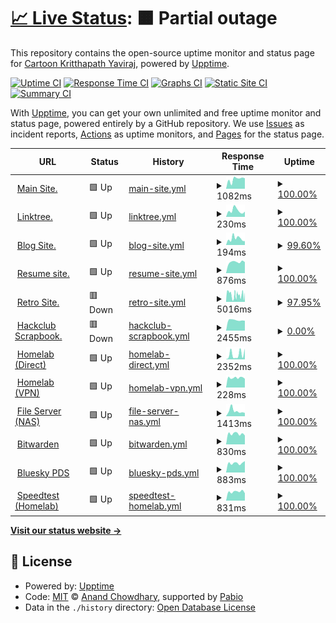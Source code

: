 # [📈 Live Status](https://status.toonstorytime.me): <!--live status--> **🟧 Partial outage**

This repository contains the open-source uptime monitor and status page for [Cartoon Kritthapath Yaviraj](toonstorytime.me), powered by [Upptime](https://github.com/upptime/upptime).

[![Uptime CI](https://github.com/toonnongaeoy/site-uptime/workflows/Uptime%20CI/badge.svg)](https://github.com/toonnongaeoy/site-uptime/actions?query=workflow%3A%22Uptime+CI%22)
[![Response Time CI](https://github.com/toonnongaeoy/site-uptime/workflows/Response%20Time%20CI/badge.svg)](https://github.com/toonnongaeoy/site-uptime/actions?query=workflow%3A%22Response+Time+CI%22)
[![Graphs CI](https://github.com/toonnongaeoy/site-uptime/workflows/Graphs%20CI/badge.svg)](https://github.com/toonnongaeoy/site-uptime/actions?query=workflow%3A%22Graphs+CI%22)
[![Static Site CI](https://github.com/toonnongaeoy/site-uptime/workflows/Static%20Site%20CI/badge.svg)](https://github.com/toonnongaeoy/site-uptime/actions?query=workflow%3A%22Static+Site+CI%22)
[![Summary CI](https://github.com/toonnongaeoy/site-uptime/workflows/Summary%20CI/badge.svg)](https://github.com/toonnongaeoy/site-uptime/actions?query=workflow%3A%22Summary+CI%22)

With [Upptime](https://upptime.js.org), you can get your own unlimited and free uptime monitor and status page, powered entirely by a GitHub repository. We use [Issues](https://github.com/toonnongaeoy/site-uptime/issues) as incident reports, [Actions](https://github.com/toonnongaeoy/site-uptime/actions) as uptime monitors, and [Pages](https://status.toonstorytime.me) for the status page.

<!--start: status pages-->
<!-- This summary is generated by Upptime (https://github.com/upptime/upptime) -->
<!-- Do not edit this manually, your changes will be overwritten -->
<!-- prettier-ignore -->
| URL | Status | History | Response Time | Uptime |
| --- | ------ | ------- | ------------- | ------ |
| <img alt="" src="https://icons.duckduckgo.com/ip3/toonstorytime.me.ico" height="13"> [Main Site.](https://toonstorytime.me) | 🟩 Up | [main-site.yml](https://github.com/toonoeichi/site-uptime/commits/HEAD/history/main-site.yml) | <details><summary><img alt="Response time graph" src="./graphs/main-site/response-time-week.png" height="20"> 1082ms</summary><br><a href="https://status.toonstorytime.me/history/main-site"><img alt="Response time 616" src="https://img.shields.io/endpoint?url=https%3A%2F%2Fraw.githubusercontent.com%2Ftoonoeichi%2Fsite-uptime%2FHEAD%2Fapi%2Fmain-site%2Fresponse-time.json"></a><br><a href="https://status.toonstorytime.me/history/main-site"><img alt="24-hour response time 1175" src="https://img.shields.io/endpoint?url=https%3A%2F%2Fraw.githubusercontent.com%2Ftoonoeichi%2Fsite-uptime%2FHEAD%2Fapi%2Fmain-site%2Fresponse-time-day.json"></a><br><a href="https://status.toonstorytime.me/history/main-site"><img alt="7-day response time 1082" src="https://img.shields.io/endpoint?url=https%3A%2F%2Fraw.githubusercontent.com%2Ftoonoeichi%2Fsite-uptime%2FHEAD%2Fapi%2Fmain-site%2Fresponse-time-week.json"></a><br><a href="https://status.toonstorytime.me/history/main-site"><img alt="30-day response time 1008" src="https://img.shields.io/endpoint?url=https%3A%2F%2Fraw.githubusercontent.com%2Ftoonoeichi%2Fsite-uptime%2FHEAD%2Fapi%2Fmain-site%2Fresponse-time-month.json"></a><br><a href="https://status.toonstorytime.me/history/main-site"><img alt="1-year response time 742" src="https://img.shields.io/endpoint?url=https%3A%2F%2Fraw.githubusercontent.com%2Ftoonoeichi%2Fsite-uptime%2FHEAD%2Fapi%2Fmain-site%2Fresponse-time-year.json"></a></details> | <details><summary><a href="https://status.toonstorytime.me/history/main-site">100.00%</a></summary><a href="https://status.toonstorytime.me/history/main-site"><img alt="All-time uptime 100.00%" src="https://img.shields.io/endpoint?url=https%3A%2F%2Fraw.githubusercontent.com%2Ftoonoeichi%2Fsite-uptime%2FHEAD%2Fapi%2Fmain-site%2Fuptime.json"></a><br><a href="https://status.toonstorytime.me/history/main-site"><img alt="24-hour uptime 100.00%" src="https://img.shields.io/endpoint?url=https%3A%2F%2Fraw.githubusercontent.com%2Ftoonoeichi%2Fsite-uptime%2FHEAD%2Fapi%2Fmain-site%2Fuptime-day.json"></a><br><a href="https://status.toonstorytime.me/history/main-site"><img alt="7-day uptime 100.00%" src="https://img.shields.io/endpoint?url=https%3A%2F%2Fraw.githubusercontent.com%2Ftoonoeichi%2Fsite-uptime%2FHEAD%2Fapi%2Fmain-site%2Fuptime-week.json"></a><br><a href="https://status.toonstorytime.me/history/main-site"><img alt="30-day uptime 100.00%" src="https://img.shields.io/endpoint?url=https%3A%2F%2Fraw.githubusercontent.com%2Ftoonoeichi%2Fsite-uptime%2FHEAD%2Fapi%2Fmain-site%2Fuptime-month.json"></a><br><a href="https://status.toonstorytime.me/history/main-site"><img alt="1-year uptime 100.00%" src="https://img.shields.io/endpoint?url=https%3A%2F%2Fraw.githubusercontent.com%2Ftoonoeichi%2Fsite-uptime%2FHEAD%2Fapi%2Fmain-site%2Fuptime-year.json"></a></details>
| <img alt="" src="https://icons.duckduckgo.com/ip3/tree.toonstorytime.me.ico" height="13"> [Linktree.](https://tree.toonstorytime.me) | 🟩 Up | [linktree.yml](https://github.com/toonoeichi/site-uptime/commits/HEAD/history/linktree.yml) | <details><summary><img alt="Response time graph" src="./graphs/linktree/response-time-week.png" height="20"> 230ms</summary><br><a href="https://status.toonstorytime.me/history/linktree"><img alt="Response time 207" src="https://img.shields.io/endpoint?url=https%3A%2F%2Fraw.githubusercontent.com%2Ftoonoeichi%2Fsite-uptime%2FHEAD%2Fapi%2Flinktree%2Fresponse-time.json"></a><br><a href="https://status.toonstorytime.me/history/linktree"><img alt="24-hour response time 153" src="https://img.shields.io/endpoint?url=https%3A%2F%2Fraw.githubusercontent.com%2Ftoonoeichi%2Fsite-uptime%2FHEAD%2Fapi%2Flinktree%2Fresponse-time-day.json"></a><br><a href="https://status.toonstorytime.me/history/linktree"><img alt="7-day response time 230" src="https://img.shields.io/endpoint?url=https%3A%2F%2Fraw.githubusercontent.com%2Ftoonoeichi%2Fsite-uptime%2FHEAD%2Fapi%2Flinktree%2Fresponse-time-week.json"></a><br><a href="https://status.toonstorytime.me/history/linktree"><img alt="30-day response time 234" src="https://img.shields.io/endpoint?url=https%3A%2F%2Fraw.githubusercontent.com%2Ftoonoeichi%2Fsite-uptime%2FHEAD%2Fapi%2Flinktree%2Fresponse-time-month.json"></a><br><a href="https://status.toonstorytime.me/history/linktree"><img alt="1-year response time 207" src="https://img.shields.io/endpoint?url=https%3A%2F%2Fraw.githubusercontent.com%2Ftoonoeichi%2Fsite-uptime%2FHEAD%2Fapi%2Flinktree%2Fresponse-time-year.json"></a></details> | <details><summary><a href="https://status.toonstorytime.me/history/linktree">100.00%</a></summary><a href="https://status.toonstorytime.me/history/linktree"><img alt="All-time uptime 100.00%" src="https://img.shields.io/endpoint?url=https%3A%2F%2Fraw.githubusercontent.com%2Ftoonoeichi%2Fsite-uptime%2FHEAD%2Fapi%2Flinktree%2Fuptime.json"></a><br><a href="https://status.toonstorytime.me/history/linktree"><img alt="24-hour uptime 100.00%" src="https://img.shields.io/endpoint?url=https%3A%2F%2Fraw.githubusercontent.com%2Ftoonoeichi%2Fsite-uptime%2FHEAD%2Fapi%2Flinktree%2Fuptime-day.json"></a><br><a href="https://status.toonstorytime.me/history/linktree"><img alt="7-day uptime 100.00%" src="https://img.shields.io/endpoint?url=https%3A%2F%2Fraw.githubusercontent.com%2Ftoonoeichi%2Fsite-uptime%2FHEAD%2Fapi%2Flinktree%2Fuptime-week.json"></a><br><a href="https://status.toonstorytime.me/history/linktree"><img alt="30-day uptime 100.00%" src="https://img.shields.io/endpoint?url=https%3A%2F%2Fraw.githubusercontent.com%2Ftoonoeichi%2Fsite-uptime%2FHEAD%2Fapi%2Flinktree%2Fuptime-month.json"></a><br><a href="https://status.toonstorytime.me/history/linktree"><img alt="1-year uptime 100.00%" src="https://img.shields.io/endpoint?url=https%3A%2F%2Fraw.githubusercontent.com%2Ftoonoeichi%2Fsite-uptime%2FHEAD%2Fapi%2Flinktree%2Fuptime-year.json"></a></details>
| <img alt="" src="https://icons.duckduckgo.com/ip3/blog.toonstorytime.me.ico" height="13"> [Blog Site.](https://blog.toonstorytime.me) | 🟩 Up | [blog-site.yml](https://github.com/toonoeichi/site-uptime/commits/HEAD/history/blog-site.yml) | <details><summary><img alt="Response time graph" src="./graphs/blog-site/response-time-week.png" height="20"> 194ms</summary><br><a href="https://status.toonstorytime.me/history/blog-site"><img alt="Response time 193" src="https://img.shields.io/endpoint?url=https%3A%2F%2Fraw.githubusercontent.com%2Ftoonoeichi%2Fsite-uptime%2FHEAD%2Fapi%2Fblog-site%2Fresponse-time.json"></a><br><a href="https://status.toonstorytime.me/history/blog-site"><img alt="24-hour response time 151" src="https://img.shields.io/endpoint?url=https%3A%2F%2Fraw.githubusercontent.com%2Ftoonoeichi%2Fsite-uptime%2FHEAD%2Fapi%2Fblog-site%2Fresponse-time-day.json"></a><br><a href="https://status.toonstorytime.me/history/blog-site"><img alt="7-day response time 194" src="https://img.shields.io/endpoint?url=https%3A%2F%2Fraw.githubusercontent.com%2Ftoonoeichi%2Fsite-uptime%2FHEAD%2Fapi%2Fblog-site%2Fresponse-time-week.json"></a><br><a href="https://status.toonstorytime.me/history/blog-site"><img alt="30-day response time 177" src="https://img.shields.io/endpoint?url=https%3A%2F%2Fraw.githubusercontent.com%2Ftoonoeichi%2Fsite-uptime%2FHEAD%2Fapi%2Fblog-site%2Fresponse-time-month.json"></a><br><a href="https://status.toonstorytime.me/history/blog-site"><img alt="1-year response time 193" src="https://img.shields.io/endpoint?url=https%3A%2F%2Fraw.githubusercontent.com%2Ftoonoeichi%2Fsite-uptime%2FHEAD%2Fapi%2Fblog-site%2Fresponse-time-year.json"></a></details> | <details><summary><a href="https://status.toonstorytime.me/history/blog-site">99.60%</a></summary><a href="https://status.toonstorytime.me/history/blog-site"><img alt="All-time uptime 99.98%" src="https://img.shields.io/endpoint?url=https%3A%2F%2Fraw.githubusercontent.com%2Ftoonoeichi%2Fsite-uptime%2FHEAD%2Fapi%2Fblog-site%2Fuptime.json"></a><br><a href="https://status.toonstorytime.me/history/blog-site"><img alt="24-hour uptime 100.00%" src="https://img.shields.io/endpoint?url=https%3A%2F%2Fraw.githubusercontent.com%2Ftoonoeichi%2Fsite-uptime%2FHEAD%2Fapi%2Fblog-site%2Fuptime-day.json"></a><br><a href="https://status.toonstorytime.me/history/blog-site"><img alt="7-day uptime 99.60%" src="https://img.shields.io/endpoint?url=https%3A%2F%2Fraw.githubusercontent.com%2Ftoonoeichi%2Fsite-uptime%2FHEAD%2Fapi%2Fblog-site%2Fuptime-week.json"></a><br><a href="https://status.toonstorytime.me/history/blog-site"><img alt="30-day uptime 99.91%" src="https://img.shields.io/endpoint?url=https%3A%2F%2Fraw.githubusercontent.com%2Ftoonoeichi%2Fsite-uptime%2FHEAD%2Fapi%2Fblog-site%2Fuptime-month.json"></a><br><a href="https://status.toonstorytime.me/history/blog-site"><img alt="1-year uptime 99.98%" src="https://img.shields.io/endpoint?url=https%3A%2F%2Fraw.githubusercontent.com%2Ftoonoeichi%2Fsite-uptime%2FHEAD%2Fapi%2Fblog-site%2Fuptime-year.json"></a></details>
| <img alt="" src="https://icons.duckduckgo.com/ip3/resume.toonstorytime.me.ico" height="13"> [Resume site.](https://resume.toonstorytime.me) | 🟩 Up | [resume-site.yml](https://github.com/toonoeichi/site-uptime/commits/HEAD/history/resume-site.yml) | <details><summary><img alt="Response time graph" src="./graphs/resume-site/response-time-week.png" height="20"> 876ms</summary><br><a href="https://status.toonstorytime.me/history/resume-site"><img alt="Response time 687" src="https://img.shields.io/endpoint?url=https%3A%2F%2Fraw.githubusercontent.com%2Ftoonoeichi%2Fsite-uptime%2FHEAD%2Fapi%2Fresume-site%2Fresponse-time.json"></a><br><a href="https://status.toonstorytime.me/history/resume-site"><img alt="24-hour response time 742" src="https://img.shields.io/endpoint?url=https%3A%2F%2Fraw.githubusercontent.com%2Ftoonoeichi%2Fsite-uptime%2FHEAD%2Fapi%2Fresume-site%2Fresponse-time-day.json"></a><br><a href="https://status.toonstorytime.me/history/resume-site"><img alt="7-day response time 876" src="https://img.shields.io/endpoint?url=https%3A%2F%2Fraw.githubusercontent.com%2Ftoonoeichi%2Fsite-uptime%2FHEAD%2Fapi%2Fresume-site%2Fresponse-time-week.json"></a><br><a href="https://status.toonstorytime.me/history/resume-site"><img alt="30-day response time 817" src="https://img.shields.io/endpoint?url=https%3A%2F%2Fraw.githubusercontent.com%2Ftoonoeichi%2Fsite-uptime%2FHEAD%2Fapi%2Fresume-site%2Fresponse-time-month.json"></a><br><a href="https://status.toonstorytime.me/history/resume-site"><img alt="1-year response time 687" src="https://img.shields.io/endpoint?url=https%3A%2F%2Fraw.githubusercontent.com%2Ftoonoeichi%2Fsite-uptime%2FHEAD%2Fapi%2Fresume-site%2Fresponse-time-year.json"></a></details> | <details><summary><a href="https://status.toonstorytime.me/history/resume-site">100.00%</a></summary><a href="https://status.toonstorytime.me/history/resume-site"><img alt="All-time uptime 100.00%" src="https://img.shields.io/endpoint?url=https%3A%2F%2Fraw.githubusercontent.com%2Ftoonoeichi%2Fsite-uptime%2FHEAD%2Fapi%2Fresume-site%2Fuptime.json"></a><br><a href="https://status.toonstorytime.me/history/resume-site"><img alt="24-hour uptime 100.00%" src="https://img.shields.io/endpoint?url=https%3A%2F%2Fraw.githubusercontent.com%2Ftoonoeichi%2Fsite-uptime%2FHEAD%2Fapi%2Fresume-site%2Fuptime-day.json"></a><br><a href="https://status.toonstorytime.me/history/resume-site"><img alt="7-day uptime 100.00%" src="https://img.shields.io/endpoint?url=https%3A%2F%2Fraw.githubusercontent.com%2Ftoonoeichi%2Fsite-uptime%2FHEAD%2Fapi%2Fresume-site%2Fuptime-week.json"></a><br><a href="https://status.toonstorytime.me/history/resume-site"><img alt="30-day uptime 100.00%" src="https://img.shields.io/endpoint?url=https%3A%2F%2Fraw.githubusercontent.com%2Ftoonoeichi%2Fsite-uptime%2FHEAD%2Fapi%2Fresume-site%2Fuptime-month.json"></a><br><a href="https://status.toonstorytime.me/history/resume-site"><img alt="1-year uptime 100.00%" src="https://img.shields.io/endpoint?url=https%3A%2F%2Fraw.githubusercontent.com%2Ftoonoeichi%2Fsite-uptime%2FHEAD%2Fapi%2Fresume-site%2Fuptime-year.json"></a></details>
| <img alt="" src="https://icons.duckduckgo.com/ip3/toonnongaeoy.dino.icu.ico" height="13"> [Retro Site.](http://toonnongaeoy.dino.icu) | 🟥 Down | [retro-site.yml](https://github.com/toonoeichi/site-uptime/commits/HEAD/history/retro-site.yml) | <details><summary><img alt="Response time graph" src="./graphs/retro-site/response-time-week.png" height="20"> 5016ms</summary><br><a href="https://status.toonstorytime.me/history/retro-site"><img alt="Response time 2921" src="https://img.shields.io/endpoint?url=https%3A%2F%2Fraw.githubusercontent.com%2Ftoonoeichi%2Fsite-uptime%2FHEAD%2Fapi%2Fretro-site%2Fresponse-time.json"></a><br><a href="https://status.toonstorytime.me/history/retro-site"><img alt="24-hour response time 917" src="https://img.shields.io/endpoint?url=https%3A%2F%2Fraw.githubusercontent.com%2Ftoonoeichi%2Fsite-uptime%2FHEAD%2Fapi%2Fretro-site%2Fresponse-time-day.json"></a><br><a href="https://status.toonstorytime.me/history/retro-site"><img alt="7-day response time 5016" src="https://img.shields.io/endpoint?url=https%3A%2F%2Fraw.githubusercontent.com%2Ftoonoeichi%2Fsite-uptime%2FHEAD%2Fapi%2Fretro-site%2Fresponse-time-week.json"></a><br><a href="https://status.toonstorytime.me/history/retro-site"><img alt="30-day response time 4472" src="https://img.shields.io/endpoint?url=https%3A%2F%2Fraw.githubusercontent.com%2Ftoonoeichi%2Fsite-uptime%2FHEAD%2Fapi%2Fretro-site%2Fresponse-time-month.json"></a><br><a href="https://status.toonstorytime.me/history/retro-site"><img alt="1-year response time 2921" src="https://img.shields.io/endpoint?url=https%3A%2F%2Fraw.githubusercontent.com%2Ftoonoeichi%2Fsite-uptime%2FHEAD%2Fapi%2Fretro-site%2Fresponse-time-year.json"></a></details> | <details><summary><a href="https://status.toonstorytime.me/history/retro-site">97.95%</a></summary><a href="https://status.toonstorytime.me/history/retro-site"><img alt="All-time uptime 79.85%" src="https://img.shields.io/endpoint?url=https%3A%2F%2Fraw.githubusercontent.com%2Ftoonoeichi%2Fsite-uptime%2FHEAD%2Fapi%2Fretro-site%2Fuptime.json"></a><br><a href="https://status.toonstorytime.me/history/retro-site"><img alt="24-hour uptime 99.97%" src="https://img.shields.io/endpoint?url=https%3A%2F%2Fraw.githubusercontent.com%2Ftoonoeichi%2Fsite-uptime%2FHEAD%2Fapi%2Fretro-site%2Fuptime-day.json"></a><br><a href="https://status.toonstorytime.me/history/retro-site"><img alt="7-day uptime 97.95%" src="https://img.shields.io/endpoint?url=https%3A%2F%2Fraw.githubusercontent.com%2Ftoonoeichi%2Fsite-uptime%2FHEAD%2Fapi%2Fretro-site%2Fuptime-week.json"></a><br><a href="https://status.toonstorytime.me/history/retro-site"><img alt="30-day uptime 88.29%" src="https://img.shields.io/endpoint?url=https%3A%2F%2Fraw.githubusercontent.com%2Ftoonoeichi%2Fsite-uptime%2FHEAD%2Fapi%2Fretro-site%2Fuptime-month.json"></a><br><a href="https://status.toonstorytime.me/history/retro-site"><img alt="1-year uptime 79.85%" src="https://img.shields.io/endpoint?url=https%3A%2F%2Fraw.githubusercontent.com%2Ftoonoeichi%2Fsite-uptime%2FHEAD%2Fapi%2Fretro-site%2Fuptime-year.json"></a></details>
| <img alt="" src="https://icons.duckduckgo.com/ip3/scrapbook.toonstorytime.me.ico" height="13"> [Hackclub Scrapbook.](https://scrapbook.toonstorytime.me) | 🟥 Down | [hackclub-scrapbook.yml](https://github.com/toonoeichi/site-uptime/commits/HEAD/history/hackclub-scrapbook.yml) | <details><summary><img alt="Response time graph" src="./graphs/hackclub-scrapbook/response-time-week.png" height="20"> 2455ms</summary><br><a href="https://status.toonstorytime.me/history/hackclub-scrapbook"><img alt="Response time 2695" src="https://img.shields.io/endpoint?url=https%3A%2F%2Fraw.githubusercontent.com%2Ftoonoeichi%2Fsite-uptime%2FHEAD%2Fapi%2Fhackclub-scrapbook%2Fresponse-time.json"></a><br><a href="https://status.toonstorytime.me/history/hackclub-scrapbook"><img alt="24-hour response time 2442" src="https://img.shields.io/endpoint?url=https%3A%2F%2Fraw.githubusercontent.com%2Ftoonoeichi%2Fsite-uptime%2FHEAD%2Fapi%2Fhackclub-scrapbook%2Fresponse-time-day.json"></a><br><a href="https://status.toonstorytime.me/history/hackclub-scrapbook"><img alt="7-day response time 2455" src="https://img.shields.io/endpoint?url=https%3A%2F%2Fraw.githubusercontent.com%2Ftoonoeichi%2Fsite-uptime%2FHEAD%2Fapi%2Fhackclub-scrapbook%2Fresponse-time-week.json"></a><br><a href="https://status.toonstorytime.me/history/hackclub-scrapbook"><img alt="30-day response time 2648" src="https://img.shields.io/endpoint?url=https%3A%2F%2Fraw.githubusercontent.com%2Ftoonoeichi%2Fsite-uptime%2FHEAD%2Fapi%2Fhackclub-scrapbook%2Fresponse-time-month.json"></a><br><a href="https://status.toonstorytime.me/history/hackclub-scrapbook"><img alt="1-year response time 2695" src="https://img.shields.io/endpoint?url=https%3A%2F%2Fraw.githubusercontent.com%2Ftoonoeichi%2Fsite-uptime%2FHEAD%2Fapi%2Fhackclub-scrapbook%2Fresponse-time-year.json"></a></details> | <details><summary><a href="https://status.toonstorytime.me/history/hackclub-scrapbook">0.00%</a></summary><a href="https://status.toonstorytime.me/history/hackclub-scrapbook"><img alt="All-time uptime 40.44%" src="https://img.shields.io/endpoint?url=https%3A%2F%2Fraw.githubusercontent.com%2Ftoonoeichi%2Fsite-uptime%2FHEAD%2Fapi%2Fhackclub-scrapbook%2Fuptime.json"></a><br><a href="https://status.toonstorytime.me/history/hackclub-scrapbook"><img alt="24-hour uptime 0.00%" src="https://img.shields.io/endpoint?url=https%3A%2F%2Fraw.githubusercontent.com%2Ftoonoeichi%2Fsite-uptime%2FHEAD%2Fapi%2Fhackclub-scrapbook%2Fuptime-day.json"></a><br><a href="https://status.toonstorytime.me/history/hackclub-scrapbook"><img alt="7-day uptime 0.00%" src="https://img.shields.io/endpoint?url=https%3A%2F%2Fraw.githubusercontent.com%2Ftoonoeichi%2Fsite-uptime%2FHEAD%2Fapi%2Fhackclub-scrapbook%2Fuptime-week.json"></a><br><a href="https://status.toonstorytime.me/history/hackclub-scrapbook"><img alt="30-day uptime 0.00%" src="https://img.shields.io/endpoint?url=https%3A%2F%2Fraw.githubusercontent.com%2Ftoonoeichi%2Fsite-uptime%2FHEAD%2Fapi%2Fhackclub-scrapbook%2Fuptime-month.json"></a><br><a href="https://status.toonstorytime.me/history/hackclub-scrapbook"><img alt="1-year uptime 40.44%" src="https://img.shields.io/endpoint?url=https%3A%2F%2Fraw.githubusercontent.com%2Ftoonoeichi%2Fsite-uptime%2FHEAD%2Fapi%2Fhackclub-scrapbook%2Fuptime-year.json"></a></details>
| <img alt="" src="https://icons.duckduckgo.com/ip3/storyhouseproduction.duckdns.org.ico" height="13"> [Homelab (Direct)](http://storyhouseproduction.duckdns.org) | 🟩 Up | [homelab-direct.yml](https://github.com/toonoeichi/site-uptime/commits/HEAD/history/homelab-direct.yml) | <details><summary><img alt="Response time graph" src="./graphs/homelab-direct/response-time-week.png" height="20"> 2352ms</summary><br><a href="https://status.toonstorytime.me/history/homelab-direct"><img alt="Response time 1898" src="https://img.shields.io/endpoint?url=https%3A%2F%2Fraw.githubusercontent.com%2Ftoonoeichi%2Fsite-uptime%2FHEAD%2Fapi%2Fhomelab-direct%2Fresponse-time.json"></a><br><a href="https://status.toonstorytime.me/history/homelab-direct"><img alt="24-hour response time 833" src="https://img.shields.io/endpoint?url=https%3A%2F%2Fraw.githubusercontent.com%2Ftoonoeichi%2Fsite-uptime%2FHEAD%2Fapi%2Fhomelab-direct%2Fresponse-time-day.json"></a><br><a href="https://status.toonstorytime.me/history/homelab-direct"><img alt="7-day response time 2352" src="https://img.shields.io/endpoint?url=https%3A%2F%2Fraw.githubusercontent.com%2Ftoonoeichi%2Fsite-uptime%2FHEAD%2Fapi%2Fhomelab-direct%2Fresponse-time-week.json"></a><br><a href="https://status.toonstorytime.me/history/homelab-direct"><img alt="30-day response time 2837" src="https://img.shields.io/endpoint?url=https%3A%2F%2Fraw.githubusercontent.com%2Ftoonoeichi%2Fsite-uptime%2FHEAD%2Fapi%2Fhomelab-direct%2Fresponse-time-month.json"></a><br><a href="https://status.toonstorytime.me/history/homelab-direct"><img alt="1-year response time 2141" src="https://img.shields.io/endpoint?url=https%3A%2F%2Fraw.githubusercontent.com%2Ftoonoeichi%2Fsite-uptime%2FHEAD%2Fapi%2Fhomelab-direct%2Fresponse-time-year.json"></a></details> | <details><summary><a href="https://status.toonstorytime.me/history/homelab-direct">100.00%</a></summary><a href="https://status.toonstorytime.me/history/homelab-direct"><img alt="All-time uptime 87.34%" src="https://img.shields.io/endpoint?url=https%3A%2F%2Fraw.githubusercontent.com%2Ftoonoeichi%2Fsite-uptime%2FHEAD%2Fapi%2Fhomelab-direct%2Fuptime.json"></a><br><a href="https://status.toonstorytime.me/history/homelab-direct"><img alt="24-hour uptime 100.00%" src="https://img.shields.io/endpoint?url=https%3A%2F%2Fraw.githubusercontent.com%2Ftoonoeichi%2Fsite-uptime%2FHEAD%2Fapi%2Fhomelab-direct%2Fuptime-day.json"></a><br><a href="https://status.toonstorytime.me/history/homelab-direct"><img alt="7-day uptime 100.00%" src="https://img.shields.io/endpoint?url=https%3A%2F%2Fraw.githubusercontent.com%2Ftoonoeichi%2Fsite-uptime%2FHEAD%2Fapi%2Fhomelab-direct%2Fuptime-week.json"></a><br><a href="https://status.toonstorytime.me/history/homelab-direct"><img alt="30-day uptime 98.84%" src="https://img.shields.io/endpoint?url=https%3A%2F%2Fraw.githubusercontent.com%2Ftoonoeichi%2Fsite-uptime%2FHEAD%2Fapi%2Fhomelab-direct%2Fuptime-month.json"></a><br><a href="https://status.toonstorytime.me/history/homelab-direct"><img alt="1-year uptime 84.04%" src="https://img.shields.io/endpoint?url=https%3A%2F%2Fraw.githubusercontent.com%2Ftoonoeichi%2Fsite-uptime%2FHEAD%2Fapi%2Fhomelab-direct%2Fuptime-year.json"></a></details>
| <img alt="" src="https://icons.duckduckgo.com/ip3/null.ico" height="13"> [Homelab (VPN)](vpn.toonstorytime.me) | 🟩 Up | [homelab-vpn.yml](https://github.com/toonoeichi/site-uptime/commits/HEAD/history/homelab-vpn.yml) | <details><summary><img alt="Response time graph" src="./graphs/homelab-vpn/response-time-week.png" height="20"> 228ms</summary><br><a href="https://status.toonstorytime.me/history/homelab-vpn"><img alt="Response time 271" src="https://img.shields.io/endpoint?url=https%3A%2F%2Fraw.githubusercontent.com%2Ftoonoeichi%2Fsite-uptime%2FHEAD%2Fapi%2Fhomelab-vpn%2Fresponse-time.json"></a><br><a href="https://status.toonstorytime.me/history/homelab-vpn"><img alt="24-hour response time 242" src="https://img.shields.io/endpoint?url=https%3A%2F%2Fraw.githubusercontent.com%2Ftoonoeichi%2Fsite-uptime%2FHEAD%2Fapi%2Fhomelab-vpn%2Fresponse-time-day.json"></a><br><a href="https://status.toonstorytime.me/history/homelab-vpn"><img alt="7-day response time 228" src="https://img.shields.io/endpoint?url=https%3A%2F%2Fraw.githubusercontent.com%2Ftoonoeichi%2Fsite-uptime%2FHEAD%2Fapi%2Fhomelab-vpn%2Fresponse-time-week.json"></a><br><a href="https://status.toonstorytime.me/history/homelab-vpn"><img alt="30-day response time 230" src="https://img.shields.io/endpoint?url=https%3A%2F%2Fraw.githubusercontent.com%2Ftoonoeichi%2Fsite-uptime%2FHEAD%2Fapi%2Fhomelab-vpn%2Fresponse-time-month.json"></a><br><a href="https://status.toonstorytime.me/history/homelab-vpn"><img alt="1-year response time 271" src="https://img.shields.io/endpoint?url=https%3A%2F%2Fraw.githubusercontent.com%2Ftoonoeichi%2Fsite-uptime%2FHEAD%2Fapi%2Fhomelab-vpn%2Fresponse-time-year.json"></a></details> | <details><summary><a href="https://status.toonstorytime.me/history/homelab-vpn">100.00%</a></summary><a href="https://status.toonstorytime.me/history/homelab-vpn"><img alt="All-time uptime 80.98%" src="https://img.shields.io/endpoint?url=https%3A%2F%2Fraw.githubusercontent.com%2Ftoonoeichi%2Fsite-uptime%2FHEAD%2Fapi%2Fhomelab-vpn%2Fuptime.json"></a><br><a href="https://status.toonstorytime.me/history/homelab-vpn"><img alt="24-hour uptime 100.00%" src="https://img.shields.io/endpoint?url=https%3A%2F%2Fraw.githubusercontent.com%2Ftoonoeichi%2Fsite-uptime%2FHEAD%2Fapi%2Fhomelab-vpn%2Fuptime-day.json"></a><br><a href="https://status.toonstorytime.me/history/homelab-vpn"><img alt="7-day uptime 100.00%" src="https://img.shields.io/endpoint?url=https%3A%2F%2Fraw.githubusercontent.com%2Ftoonoeichi%2Fsite-uptime%2FHEAD%2Fapi%2Fhomelab-vpn%2Fuptime-week.json"></a><br><a href="https://status.toonstorytime.me/history/homelab-vpn"><img alt="30-day uptime 99.70%" src="https://img.shields.io/endpoint?url=https%3A%2F%2Fraw.githubusercontent.com%2Ftoonoeichi%2Fsite-uptime%2FHEAD%2Fapi%2Fhomelab-vpn%2Fuptime-month.json"></a><br><a href="https://status.toonstorytime.me/history/homelab-vpn"><img alt="1-year uptime 80.98%" src="https://img.shields.io/endpoint?url=https%3A%2F%2Fraw.githubusercontent.com%2Ftoonoeichi%2Fsite-uptime%2FHEAD%2Fapi%2Fhomelab-vpn%2Fuptime-year.json"></a></details>
| <img alt="" src="https://icons.duckduckgo.com/ip3/cloud.toonstorytime.me.ico" height="13"> [File Server (NAS)](https://cloud.toonstorytime.me) | 🟩 Up | [file-server-nas.yml](https://github.com/toonoeichi/site-uptime/commits/HEAD/history/file-server-nas.yml) | <details><summary><img alt="Response time graph" src="./graphs/file-server-nas/response-time-week.png" height="20"> 1413ms</summary><br><a href="https://status.toonstorytime.me/history/file-server-nas"><img alt="Response time 1323" src="https://img.shields.io/endpoint?url=https%3A%2F%2Fraw.githubusercontent.com%2Ftoonoeichi%2Fsite-uptime%2FHEAD%2Fapi%2Ffile-server-nas%2Fresponse-time.json"></a><br><a href="https://status.toonstorytime.me/history/file-server-nas"><img alt="24-hour response time 1182" src="https://img.shields.io/endpoint?url=https%3A%2F%2Fraw.githubusercontent.com%2Ftoonoeichi%2Fsite-uptime%2FHEAD%2Fapi%2Ffile-server-nas%2Fresponse-time-day.json"></a><br><a href="https://status.toonstorytime.me/history/file-server-nas"><img alt="7-day response time 1413" src="https://img.shields.io/endpoint?url=https%3A%2F%2Fraw.githubusercontent.com%2Ftoonoeichi%2Fsite-uptime%2FHEAD%2Fapi%2Ffile-server-nas%2Fresponse-time-week.json"></a><br><a href="https://status.toonstorytime.me/history/file-server-nas"><img alt="30-day response time 1873" src="https://img.shields.io/endpoint?url=https%3A%2F%2Fraw.githubusercontent.com%2Ftoonoeichi%2Fsite-uptime%2FHEAD%2Fapi%2Ffile-server-nas%2Fresponse-time-month.json"></a><br><a href="https://status.toonstorytime.me/history/file-server-nas"><img alt="1-year response time 1323" src="https://img.shields.io/endpoint?url=https%3A%2F%2Fraw.githubusercontent.com%2Ftoonoeichi%2Fsite-uptime%2FHEAD%2Fapi%2Ffile-server-nas%2Fresponse-time-year.json"></a></details> | <details><summary><a href="https://status.toonstorytime.me/history/file-server-nas">100.00%</a></summary><a href="https://status.toonstorytime.me/history/file-server-nas"><img alt="All-time uptime 98.77%" src="https://img.shields.io/endpoint?url=https%3A%2F%2Fraw.githubusercontent.com%2Ftoonoeichi%2Fsite-uptime%2FHEAD%2Fapi%2Ffile-server-nas%2Fuptime.json"></a><br><a href="https://status.toonstorytime.me/history/file-server-nas"><img alt="24-hour uptime 100.00%" src="https://img.shields.io/endpoint?url=https%3A%2F%2Fraw.githubusercontent.com%2Ftoonoeichi%2Fsite-uptime%2FHEAD%2Fapi%2Ffile-server-nas%2Fuptime-day.json"></a><br><a href="https://status.toonstorytime.me/history/file-server-nas"><img alt="7-day uptime 100.00%" src="https://img.shields.io/endpoint?url=https%3A%2F%2Fraw.githubusercontent.com%2Ftoonoeichi%2Fsite-uptime%2FHEAD%2Fapi%2Ffile-server-nas%2Fuptime-week.json"></a><br><a href="https://status.toonstorytime.me/history/file-server-nas"><img alt="30-day uptime 99.89%" src="https://img.shields.io/endpoint?url=https%3A%2F%2Fraw.githubusercontent.com%2Ftoonoeichi%2Fsite-uptime%2FHEAD%2Fapi%2Ffile-server-nas%2Fuptime-month.json"></a><br><a href="https://status.toonstorytime.me/history/file-server-nas"><img alt="1-year uptime 98.77%" src="https://img.shields.io/endpoint?url=https%3A%2F%2Fraw.githubusercontent.com%2Ftoonoeichi%2Fsite-uptime%2FHEAD%2Fapi%2Ffile-server-nas%2Fuptime-year.json"></a></details>
| <img alt="" src="https://icons.duckduckgo.com/ip3/pass.aoeyoei.xyz.ico" height="13"> [Bitwarden](https://pass.aoeyoei.xyz) | 🟩 Up | [bitwarden.yml](https://github.com/toonoeichi/site-uptime/commits/HEAD/history/bitwarden.yml) | <details><summary><img alt="Response time graph" src="./graphs/bitwarden/response-time-week.png" height="20"> 830ms</summary><br><a href="https://status.toonstorytime.me/history/bitwarden"><img alt="Response time 879" src="https://img.shields.io/endpoint?url=https%3A%2F%2Fraw.githubusercontent.com%2Ftoonoeichi%2Fsite-uptime%2FHEAD%2Fapi%2Fbitwarden%2Fresponse-time.json"></a><br><a href="https://status.toonstorytime.me/history/bitwarden"><img alt="24-hour response time 923" src="https://img.shields.io/endpoint?url=https%3A%2F%2Fraw.githubusercontent.com%2Ftoonoeichi%2Fsite-uptime%2FHEAD%2Fapi%2Fbitwarden%2Fresponse-time-day.json"></a><br><a href="https://status.toonstorytime.me/history/bitwarden"><img alt="7-day response time 830" src="https://img.shields.io/endpoint?url=https%3A%2F%2Fraw.githubusercontent.com%2Ftoonoeichi%2Fsite-uptime%2FHEAD%2Fapi%2Fbitwarden%2Fresponse-time-week.json"></a><br><a href="https://status.toonstorytime.me/history/bitwarden"><img alt="30-day response time 856" src="https://img.shields.io/endpoint?url=https%3A%2F%2Fraw.githubusercontent.com%2Ftoonoeichi%2Fsite-uptime%2FHEAD%2Fapi%2Fbitwarden%2Fresponse-time-month.json"></a><br><a href="https://status.toonstorytime.me/history/bitwarden"><img alt="1-year response time 879" src="https://img.shields.io/endpoint?url=https%3A%2F%2Fraw.githubusercontent.com%2Ftoonoeichi%2Fsite-uptime%2FHEAD%2Fapi%2Fbitwarden%2Fresponse-time-year.json"></a></details> | <details><summary><a href="https://status.toonstorytime.me/history/bitwarden">100.00%</a></summary><a href="https://status.toonstorytime.me/history/bitwarden"><img alt="All-time uptime 97.99%" src="https://img.shields.io/endpoint?url=https%3A%2F%2Fraw.githubusercontent.com%2Ftoonoeichi%2Fsite-uptime%2FHEAD%2Fapi%2Fbitwarden%2Fuptime.json"></a><br><a href="https://status.toonstorytime.me/history/bitwarden"><img alt="24-hour uptime 100.00%" src="https://img.shields.io/endpoint?url=https%3A%2F%2Fraw.githubusercontent.com%2Ftoonoeichi%2Fsite-uptime%2FHEAD%2Fapi%2Fbitwarden%2Fuptime-day.json"></a><br><a href="https://status.toonstorytime.me/history/bitwarden"><img alt="7-day uptime 100.00%" src="https://img.shields.io/endpoint?url=https%3A%2F%2Fraw.githubusercontent.com%2Ftoonoeichi%2Fsite-uptime%2FHEAD%2Fapi%2Fbitwarden%2Fuptime-week.json"></a><br><a href="https://status.toonstorytime.me/history/bitwarden"><img alt="30-day uptime 96.45%" src="https://img.shields.io/endpoint?url=https%3A%2F%2Fraw.githubusercontent.com%2Ftoonoeichi%2Fsite-uptime%2FHEAD%2Fapi%2Fbitwarden%2Fuptime-month.json"></a><br><a href="https://status.toonstorytime.me/history/bitwarden"><img alt="1-year uptime 97.99%" src="https://img.shields.io/endpoint?url=https%3A%2F%2Fraw.githubusercontent.com%2Ftoonoeichi%2Fsite-uptime%2FHEAD%2Fapi%2Fbitwarden%2Fuptime-year.json"></a></details>
| <img alt="" src="https://icons.duckduckgo.com/ip3/bluesky.toonstorytime.me.ico" height="13"> [Bluesky PDS](https://bluesky.toonstorytime.me) | 🟩 Up | [bluesky-pds.yml](https://github.com/toonoeichi/site-uptime/commits/HEAD/history/bluesky-pds.yml) | <details><summary><img alt="Response time graph" src="./graphs/bluesky-pds/response-time-week.png" height="20"> 883ms</summary><br><a href="https://status.toonstorytime.me/history/bluesky-pds"><img alt="Response time 892" src="https://img.shields.io/endpoint?url=https%3A%2F%2Fraw.githubusercontent.com%2Ftoonoeichi%2Fsite-uptime%2FHEAD%2Fapi%2Fbluesky-pds%2Fresponse-time.json"></a><br><a href="https://status.toonstorytime.me/history/bluesky-pds"><img alt="24-hour response time 895" src="https://img.shields.io/endpoint?url=https%3A%2F%2Fraw.githubusercontent.com%2Ftoonoeichi%2Fsite-uptime%2FHEAD%2Fapi%2Fbluesky-pds%2Fresponse-time-day.json"></a><br><a href="https://status.toonstorytime.me/history/bluesky-pds"><img alt="7-day response time 883" src="https://img.shields.io/endpoint?url=https%3A%2F%2Fraw.githubusercontent.com%2Ftoonoeichi%2Fsite-uptime%2FHEAD%2Fapi%2Fbluesky-pds%2Fresponse-time-week.json"></a><br><a href="https://status.toonstorytime.me/history/bluesky-pds"><img alt="30-day response time 841" src="https://img.shields.io/endpoint?url=https%3A%2F%2Fraw.githubusercontent.com%2Ftoonoeichi%2Fsite-uptime%2FHEAD%2Fapi%2Fbluesky-pds%2Fresponse-time-month.json"></a><br><a href="https://status.toonstorytime.me/history/bluesky-pds"><img alt="1-year response time 892" src="https://img.shields.io/endpoint?url=https%3A%2F%2Fraw.githubusercontent.com%2Ftoonoeichi%2Fsite-uptime%2FHEAD%2Fapi%2Fbluesky-pds%2Fresponse-time-year.json"></a></details> | <details><summary><a href="https://status.toonstorytime.me/history/bluesky-pds">100.00%</a></summary><a href="https://status.toonstorytime.me/history/bluesky-pds"><img alt="All-time uptime 98.47%" src="https://img.shields.io/endpoint?url=https%3A%2F%2Fraw.githubusercontent.com%2Ftoonoeichi%2Fsite-uptime%2FHEAD%2Fapi%2Fbluesky-pds%2Fuptime.json"></a><br><a href="https://status.toonstorytime.me/history/bluesky-pds"><img alt="24-hour uptime 100.00%" src="https://img.shields.io/endpoint?url=https%3A%2F%2Fraw.githubusercontent.com%2Ftoonoeichi%2Fsite-uptime%2FHEAD%2Fapi%2Fbluesky-pds%2Fuptime-day.json"></a><br><a href="https://status.toonstorytime.me/history/bluesky-pds"><img alt="7-day uptime 100.00%" src="https://img.shields.io/endpoint?url=https%3A%2F%2Fraw.githubusercontent.com%2Ftoonoeichi%2Fsite-uptime%2FHEAD%2Fapi%2Fbluesky-pds%2Fuptime-week.json"></a><br><a href="https://status.toonstorytime.me/history/bluesky-pds"><img alt="30-day uptime 99.89%" src="https://img.shields.io/endpoint?url=https%3A%2F%2Fraw.githubusercontent.com%2Ftoonoeichi%2Fsite-uptime%2FHEAD%2Fapi%2Fbluesky-pds%2Fuptime-month.json"></a><br><a href="https://status.toonstorytime.me/history/bluesky-pds"><img alt="1-year uptime 98.47%" src="https://img.shields.io/endpoint?url=https%3A%2F%2Fraw.githubusercontent.com%2Ftoonoeichi%2Fsite-uptime%2FHEAD%2Fapi%2Fbluesky-pds%2Fuptime-year.json"></a></details>
| <img alt="" src="https://icons.duckduckgo.com/ip3/speedtest.toonstorytime.me.ico" height="13"> [Speedtest (Homelab)](https://speedtest.toonstorytime.me) | 🟩 Up | [speedtest-homelab.yml](https://github.com/toonoeichi/site-uptime/commits/HEAD/history/speedtest-homelab.yml) | <details><summary><img alt="Response time graph" src="./graphs/speedtest-homelab/response-time-week.png" height="20"> 831ms</summary><br><a href="https://status.toonstorytime.me/history/speedtest-homelab"><img alt="Response time 959" src="https://img.shields.io/endpoint?url=https%3A%2F%2Fraw.githubusercontent.com%2Ftoonoeichi%2Fsite-uptime%2FHEAD%2Fapi%2Fspeedtest-homelab%2Fresponse-time.json"></a><br><a href="https://status.toonstorytime.me/history/speedtest-homelab"><img alt="24-hour response time 831" src="https://img.shields.io/endpoint?url=https%3A%2F%2Fraw.githubusercontent.com%2Ftoonoeichi%2Fsite-uptime%2FHEAD%2Fapi%2Fspeedtest-homelab%2Fresponse-time-day.json"></a><br><a href="https://status.toonstorytime.me/history/speedtest-homelab"><img alt="7-day response time 831" src="https://img.shields.io/endpoint?url=https%3A%2F%2Fraw.githubusercontent.com%2Ftoonoeichi%2Fsite-uptime%2FHEAD%2Fapi%2Fspeedtest-homelab%2Fresponse-time-week.json"></a><br><a href="https://status.toonstorytime.me/history/speedtest-homelab"><img alt="30-day response time 907" src="https://img.shields.io/endpoint?url=https%3A%2F%2Fraw.githubusercontent.com%2Ftoonoeichi%2Fsite-uptime%2FHEAD%2Fapi%2Fspeedtest-homelab%2Fresponse-time-month.json"></a><br><a href="https://status.toonstorytime.me/history/speedtest-homelab"><img alt="1-year response time 959" src="https://img.shields.io/endpoint?url=https%3A%2F%2Fraw.githubusercontent.com%2Ftoonoeichi%2Fsite-uptime%2FHEAD%2Fapi%2Fspeedtest-homelab%2Fresponse-time-year.json"></a></details> | <details><summary><a href="https://status.toonstorytime.me/history/speedtest-homelab">100.00%</a></summary><a href="https://status.toonstorytime.me/history/speedtest-homelab"><img alt="All-time uptime 98.47%" src="https://img.shields.io/endpoint?url=https%3A%2F%2Fraw.githubusercontent.com%2Ftoonoeichi%2Fsite-uptime%2FHEAD%2Fapi%2Fspeedtest-homelab%2Fuptime.json"></a><br><a href="https://status.toonstorytime.me/history/speedtest-homelab"><img alt="24-hour uptime 100.00%" src="https://img.shields.io/endpoint?url=https%3A%2F%2Fraw.githubusercontent.com%2Ftoonoeichi%2Fsite-uptime%2FHEAD%2Fapi%2Fspeedtest-homelab%2Fuptime-day.json"></a><br><a href="https://status.toonstorytime.me/history/speedtest-homelab"><img alt="7-day uptime 100.00%" src="https://img.shields.io/endpoint?url=https%3A%2F%2Fraw.githubusercontent.com%2Ftoonoeichi%2Fsite-uptime%2FHEAD%2Fapi%2Fspeedtest-homelab%2Fuptime-week.json"></a><br><a href="https://status.toonstorytime.me/history/speedtest-homelab"><img alt="30-day uptime 99.89%" src="https://img.shields.io/endpoint?url=https%3A%2F%2Fraw.githubusercontent.com%2Ftoonoeichi%2Fsite-uptime%2FHEAD%2Fapi%2Fspeedtest-homelab%2Fuptime-month.json"></a><br><a href="https://status.toonstorytime.me/history/speedtest-homelab"><img alt="1-year uptime 98.47%" src="https://img.shields.io/endpoint?url=https%3A%2F%2Fraw.githubusercontent.com%2Ftoonoeichi%2Fsite-uptime%2FHEAD%2Fapi%2Fspeedtest-homelab%2Fuptime-year.json"></a></details>

<!--end: status pages-->

[**Visit our status website →**](https://status.toonstorytime.me)

## 📄 License

- Powered by: [Upptime](https://github.com/upptime/upptime)
- Code: [MIT](./LICENSE) © [Anand Chowdhary](https://anandchowdhary.com), supported by [Pabio](https://pabio.com)
- Data in the `./history` directory: [Open Database License](https://opendatacommons.org/licenses/odbl/1-0/)
